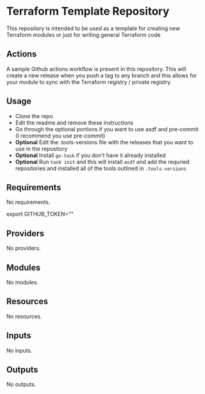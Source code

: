 # Terraform Template Repository

This repository is intended to be used as a template for creating new Terraform modules or just for writing general Terraform code

## Actions

A sample Github actions workflow is present in this repository. This will create a new release when you push a tag to any branch and this allows for your module to sync with the Terraform registry / private registry.

## Usage

- Clone the repo
- Edit the readme and remove these instructions
- Go through the optional portions if you want to use asdf and pre-commit (I recommend you use pre-commit)
- **Optional** Edit the .tools-versions file with the releases that you want to use in the repository
- **Optional** Install `go-task` if you don't have it already installed
- **Optional** Run `task init` and this will install `asdf` and add the requried repositories and installed all of the tools outlined in `.tools-versions`

<!-- BEGINNING OF PRE-COMMIT-TERRAFORM DOCS HOOK -->

## Requirements

No requirements.

export GITHUB_TOKEN=""

## Providers

No providers.

## Modules

No modules.

## Resources

No resources.

## Inputs

No inputs.

## Outputs

No outputs.

<!-- END OF PRE-COMMIT-TERRAFORM DOCS HOOK -->
